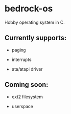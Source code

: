 # bedrock-os
Hobby operating system in C.

## Currently supports:
  - paging
  
  - interrupts
  
  - ata/atapi driver
  
## Coming soon:
  - ext2 filesystem
  
  - userspace
  
